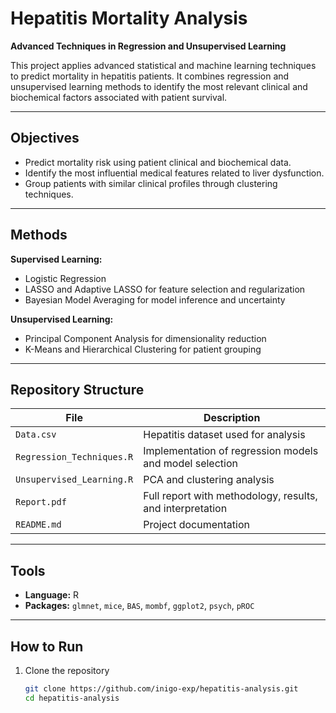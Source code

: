 # Hepatitis Mortality Analysis  
**Advanced Techniques in Regression and Unsupervised Learning**

This project applies advanced statistical and machine learning techniques to predict mortality in hepatitis patients. It combines regression and unsupervised learning methods to identify the most relevant clinical and biochemical factors associated with patient survival.

---

## Objectives
- Predict mortality risk using patient clinical and biochemical data.  
- Identify the most influential medical features related to liver dysfunction.  
- Group patients with similar clinical profiles through clustering techniques.  

---

## Methods
**Supervised Learning:**  
- Logistic Regression  
- LASSO and Adaptive LASSO for feature selection and regularization  
- Bayesian Model Averaging for model inference and uncertainty  

**Unsupervised Learning:**  
- Principal Component Analysis for dimensionality reduction  
- K-Means and Hierarchical Clustering for patient grouping  

---

## Repository Structure
| File | Description |
|------|--------------|
| `Data.csv` | Hepatitis dataset used for analysis |
| `Regression_Techniques.R` | Implementation of regression models and model selection |
| `Unsupervised_Learning.R` | PCA and clustering analysis |
| `Report.pdf` | Full report with methodology, results, and interpretation |
| `README.md` | Project documentation |

---

## Tools
- **Language:** R  
- **Packages:** `glmnet`, `mice`, `BAS`, `mombf`, `ggplot2`, `psych`, `pROC`  

---

## How to Run
1. Clone the repository  
   ```bash
   git clone https://github.com/inigo-exp/hepatitis-analysis.git
   cd hepatitis-analysis

